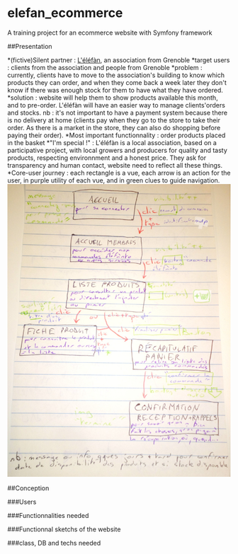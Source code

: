 # elefan_ecommerce
A training project for an ecommerce website with Symfony framework


##Presentation

*(fictive)Silent partner : [L'éléfàn](https://lelefan.org "website of the association L'éléfàn"), an association from Grenoble
*target users : clients from the association and people from Grenoble
*problem : currently, clients have to move to the association's building to know which products they can order, and when they come back a week later they don't know if there was enough stock for them to have what they have ordered.
*solution :  website will help them to show products available this month, and to pre-order. L'éléfàn will have an easier way to manage clients'orders and stocks.
nb : it's not important to have a payment system because there is no delivery at home (clients pay when they go to the store to take their order. As there is a market in the store, they can also do shopping before paying their order).
*Most important functionnality : order products placed in the basket
*"I'm special !" : L'éléfàn is a local association, based on a participative project, with local growers and producers for quality and tasty products, respecting environnment and a honest price. They ask for transparency and human contact, website need to reflect all these things.
*Core-user journey : each rectangle is a vue, each arrow is an action for the user, in purple utility of each vue, and in green clues to guide navigation.
![schema of the core-user journey to make an order](https://raw.githubusercontent.com/Motzee/elefan_ecommerce/master/attachments/elefan_coreuser%20journey.jpg)


##Conception

###Users

###Functionnalities needed


###Functionnal sketchs of the website


###class, DB and techs needed